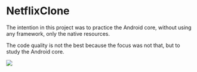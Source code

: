 # NetflixClone

The intention in this project was to practice the Android core, without using any framework, only the native resources.

The code quality is not the best because the focus was not that, but to study the Android core.

![](https://i.imgur.com/9WYm8LY.gif)




